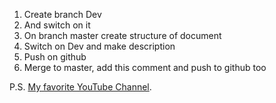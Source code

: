 1. Create branch Dev
2. And switch on it
3. On branch master create structure of document
4. Switch on Dev and make description
5. Push on github
6. Merge to master, add this comment and push to github too

P.S. [My favorite YouTube Channel](https://www.youtube.com/BayushiDzen "The best DIY Youtube Channel").